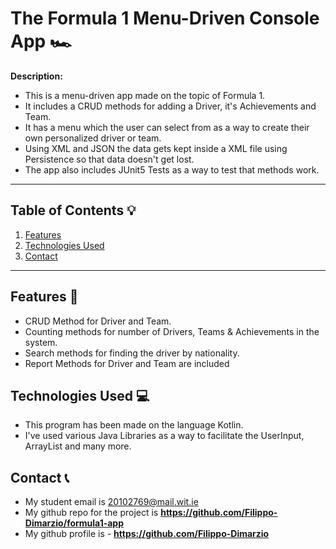# The Formula 1 Menu-Driven Console App 🏎️


**Description:**  

- This is a menu-driven app made on the topic of Formula 1.
- It includes a CRUD methods for adding a Driver, it's Achievements and Team. 
- It has a menu which the user can select from as a way to create their own personalized driver or team.
- Using XML and JSON the data gets kept inside a XML file using Persistence so that data doesn't get lost.
- The app also includes JUnit5 Tests as a way to test that methods work.


---

## Table of Contents 💡

1. [Features](#features)  
2. [Technologies Used](#technologies-used)  
3. [Contact](#contact)  

---

## Features 📜

- CRUD Method for Driver and Team.
- Counting methods for number of Drivers, Teams & Achievements in the system. 
- Search methods for finding the driver by nationality.
- Report Methods for Driver and Team are included


## Technologies Used 💻

- This program has been made on the language Kotlin.
- I've used various Java Libraries as a way to facilitate the UserInput, ArrayList and many more.



## Contact 📞

- My student email is 20102769@mail.wit.ie
- My github repo for the project is  **https://github.com/Filippo-Dimarzio/formula1-app**
- My github profile is - **https://github.com/Filippo-Dimarzio**


